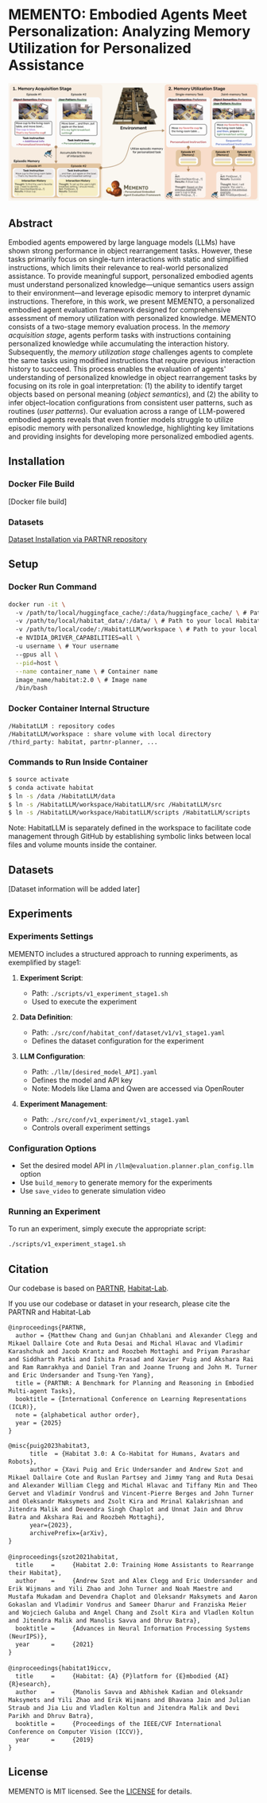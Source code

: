 # MEMENTO: Embodied Agents Meet Personalization: Analyzing Memory Utilization for Personalized Assistance

![MEMENTO Main Figure](./images/MEMENTO_overview.png)

## Abstract

Embodied agents empowered by large language models (LLMs) have shown strong performance in object rearrangement tasks. However, these tasks primarily focus on single-turn interactions with static and simplified instructions, which limits their relevance to real-world personalized assistance. To provide meaningful support, personalized embodied agents must understand personalized knowledge—unique semantics users assign to their environment—and leverage episodic memory to interpret dynamic instructions. Therefore, in this work, we present MEMENTO, a personalized embodied agent evaluation framework designed for comprehensive assessment of memory utilization with personalized knowledge. MEMENTO consists of a two-stage memory evaluation process.  In the *memory acquisition stage*, agents perform tasks with instructions containing personalized knowledge while accumulating the interaction history. Subsequently, the *memory utilization stage* challenges agents to complete the same tasks using modified instructions that require previous interaction history to succeed.  This process enables the evaluation of agents' understanding of personalized knowledge in object rearrangement tasks by focusing on its role in goal interpretation: (1) the ability to identify target objects based on personal meaning (*object semantics*), and (2) the ability to infer object–location configurations from consistent user patterns, such as routines (*user patterns*). Our evaluation across a range of LLM-powered embodied agents reveals that even frontier models struggle to utilize episodic memory with personalized knowledge, highlighting key limitations and providing insights for developing more personalized embodied agents.

## Installation

### Docker File Build
[Docker file build]

### Datasets
[Dataset Installation via PARTNR repository](https://github.com/facebookresearch/partnr-planner/blob/main/INSTALLATION.md)

## Setup

### Docker Run Command
```bash
docker run -it \ 
  -v /path/to/local/huggingface_cache/:/data/huggingface_cache/ \ # Path to your local model storage
  -v /path/to/local/habitat_data/:/data/ \ # Path to your local Habitat data
  -v /path/to/local/code/:/HabitatLLM/workspace \ # Path to your local workspace
  -e NVIDIA_DRIVER_CAPABILITIES=all \ 
  -u username \ # Your username
  --gpus all \
  --pid=host \
  --name container_name \ # Container name
  image_name/habitat:2.0 \ # Image name
  /bin/bash
```

### Docker Container Internal Structure
```
/HabitatLLM : repository codes
/HabitatLLM/workspace : share volume with local directory
/third_party: habitat, partnr-planner, ...
```

### Commands to Run Inside Container
```bash
$ source activate
$ conda activate habitat
$ ln -s /data /HabitatLLM/data
$ ln -s /HabitatLLM/workspace/HabitatLLM/src /HabitatLLM/src 
$ ln -s /HabitatLLM/workspace/HabitatLLM/scripts /HabitatLLM/scripts
```

Note: HabitatLLM is separately defined in the workspace to facilitate code management through GitHub by establishing symbolic links between local files and volume mounts inside the container.

## Datasets
[Dataset information will be added later]

## Experiments

### Experiments Settings
MEMENTO includes a structured approach to running experiments, as exemplified by stage1:

1. **Experiment Script**: 
   - Path: `./scripts/v1_experiment_stage1.sh`
   - Used to execute the experiment

2. **Data Definition**:
   - Path: `./src/conf/habitat_conf/dataset/v1/v1_stage1.yaml`
   - Defines the dataset configuration for the experiment

3. **LLM Configuration**:
   - Path: `./llm/[desired_model_API].yaml`
   - Defines the model and API key
   - Note: Models like Llama and Qwen are accessed via OpenRouter

4. **Experiment Management**:
   - Path: `./src/conf/v1_experiment/v1_stage1.yaml`
   - Controls overall experiment settings

### Configuration Options
- Set the desired model API in `/llm@evaluation.planner.plan_config.llm` option
- Use `build_memory` to generate memory for the experiments
- Use `save_video` to generate simulation video

### Running an Experiment
To run an experiment, simply execute the appropriate script:

```bash
./scripts/v1_experiment_stage1.sh
```

## Citation

Our codebase is based on [PARTNR](https://github.com/facebookresearch/partnr-planner), [Habitat-Lab](https://github.com/facebookresearch/habitat-lab).

If you use our codebase or dataset in your research, please cite the PARTNR and Habitat-Lab

```
@inproceedings{PARTNR,
  author = {Matthew Chang and Gunjan Chhablani and Alexander Clegg and Mikael Dallaire Cote and Ruta Desai and Michal Hlavac and Vladimir Karashchuk and Jacob Krantz and Roozbeh Mottaghi and Priyam Parashar and Siddharth Patki and Ishita Prasad and Xavier Puig and Akshara Rai and Ram Ramrakhya and Daniel Tran and Joanne Truong and John M. Turner and Eric Undersander and Tsung-Yen Yang},
  title = {PARTNR: A Benchmark for Planning and Reasoning in Embodied Multi-agent Tasks},
  booktitle = {International Conference on Learning Representations (ICLR)},
  note = {alphabetical author order},
  year = {2025}
}
```

```
@misc{puig2023habitat3,
      title  = {Habitat 3.0: A Co-Habitat for Humans, Avatars and Robots},
      author = {Xavi Puig and Eric Undersander and Andrew Szot and Mikael Dallaire Cote and Ruslan Partsey and Jimmy Yang and Ruta Desai and Alexander William Clegg and Michal Hlavac and Tiffany Min and Theo Gervet and Vladimír Vondruš and Vincent-Pierre Berges and John Turner and Oleksandr Maksymets and Zsolt Kira and Mrinal Kalakrishnan and Jitendra Malik and Devendra Singh Chaplot and Unnat Jain and Dhruv Batra and Akshara Rai and Roozbeh Mottaghi},
      year={2023},
      archivePrefix={arXiv},
}

@inproceedings{szot2021habitat,
  title     =     {Habitat 2.0: Training Home Assistants to Rearrange their Habitat},
  author    =     {Andrew Szot and Alex Clegg and Eric Undersander and Erik Wijmans and Yili Zhao and John Turner and Noah Maestre and Mustafa Mukadam and Devendra Chaplot and Oleksandr Maksymets and Aaron Gokaslan and Vladimir Vondrus and Sameer Dharur and Franziska Meier and Wojciech Galuba and Angel Chang and Zsolt Kira and Vladlen Koltun and Jitendra Malik and Manolis Savva and Dhruv Batra},
  booktitle =     {Advances in Neural Information Processing Systems (NeurIPS)},
  year      =     {2021}
}

@inproceedings{habitat19iccv,
  title     =     {Habitat: {A} {P}latform for {E}mbodied {AI} {R}esearch},
  author    =     {Manolis Savva and Abhishek Kadian and Oleksandr Maksymets and Yili Zhao and Erik Wijmans and Bhavana Jain and Julian Straub and Jia Liu and Vladlen Koltun and Jitendra Malik and Devi Parikh and Dhruv Batra},
  booktitle =     {Proceedings of the IEEE/CVF International Conference on Computer Vision (ICCV)},
  year      =     {2019}
}
```

## License
MEMENTO is MIT licensed. See the [LICENSE](LICENSE) for details.

